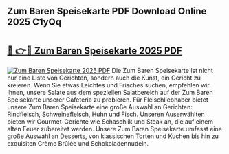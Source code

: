## Zum Baren Speisekarte PDF Download Online 2025 C1yQq

# <h2><a href="http://gc7z3u.nevu.top/?p=Zum+Baren+Speisekarte">🔗 👉🔴 Zum Baren Speisekarte 2025 PDF</a></h2>

[![Zum Baren Speisekarte 2025 PDF](https://i.imgur.com/dBaPXMq.png)](http://gc7z3u.nevu.top/?p=Zum+Baren+Speisekarte)
Die Zum Baren Speisekarte ist nicht nur eine Liste von Gerichten, sondern auch die Kunst, ein Gericht zu kreieren. Wenn Sie etwas Leichtes und Frisches suchen, empfehlen wir Ihnen, unsere Salate aus dem speziellen Salatbereich auf der Zum Baren Speisekarte unserer Cafeteria zu probieren. Für Fleischliebhaber bietet unsere Zum Baren Speisekarte eine große Auswahl an Gerichten: Rindfleisch, Schweinefleisch, Huhn und Fisch. Unseren Auserwählten bieten wir Gourmet-Gerichte wie Schaschlik und Steak an, die auf einem alten Feuer zubereitet werden. Unsere Zum Baren Speisekarte umfasst eine große Auswahl an Desserts, von klassischen Torten und Kuchen bis hin zu exquisiten Crème Brûlée und Schokoladennudeln.
